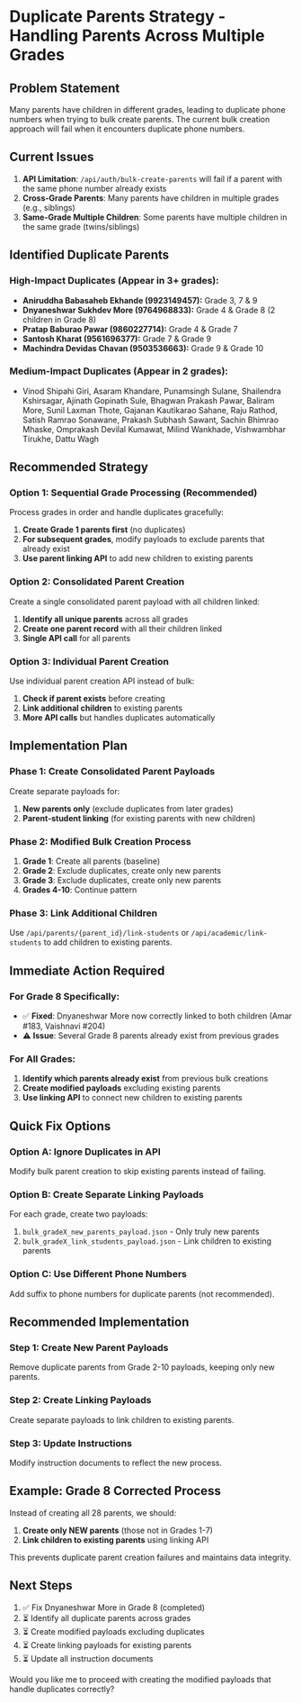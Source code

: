 # Duplicate Parents Strategy - Handling Parents Across Multiple Grades

## Problem Statement

Many parents have children in different grades, leading to duplicate phone numbers when trying to bulk create parents. The current bulk creation approach will fail when it encounters duplicate phone numbers.

## Current Issues

1. **API Limitation**: `/api/auth/bulk-create-parents` will fail if a parent with the same phone number already exists
2. **Cross-Grade Parents**: Many parents have children in multiple grades (e.g., siblings)
3. **Same-Grade Multiple Children**: Some parents have multiple children in the same grade (twins/siblings)

## Identified Duplicate Parents

### High-Impact Duplicates (Appear in 3+ grades):

- **Aniruddha Babasaheb Ekhande (9923149457):** Grade 3, 7 & 9
- **Dnyaneshwar Sukhdev More (9764968833):** Grade 4 & Grade 8 (2 children in Grade 8)
- **Pratap Baburao Pawar (9860227714):** Grade 4 & Grade 7
- **Santosh Kharat (9561696377):** Grade 7 & Grade 9
- **Machindra Devidas Chavan (9503536663):** Grade 9 & Grade 10

### Medium-Impact Duplicates (Appear in 2 grades):

- Vinod Shipahi Giri, Asaram Khandare, Punamsingh Sulane, Shailendra Kshirsagar, Ajinath Gopinath Sule, Bhagwan Prakash Pawar, Baliram More, Sunil Laxman Thote, Gajanan Kautikarao Sahane, Raju Rathod, Satish Ramrao Sonawane, Prakash Subhash Sawant, Sachin Bhimrao Mhaske, Omprakash Devilal Kumawat, Milind Wankhade, Vishwambhar Tirukhe, Dattu Wagh

## Recommended Strategy

### Option 1: Sequential Grade Processing (Recommended)

Process grades in order and handle duplicates gracefully:

1. **Create Grade 1 parents first** (no duplicates)
2. **For subsequent grades**, modify payloads to exclude parents that already exist
3. **Use parent linking API** to add new children to existing parents

### Option 2: Consolidated Parent Creation

Create a single consolidated parent payload with all children linked:

1. **Identify all unique parents** across all grades
2. **Create one parent record** with all their children linked
3. **Single API call** for all parents

### Option 3: Individual Parent Creation

Use individual parent creation API instead of bulk:

1. **Check if parent exists** before creating
2. **Link additional children** to existing parents
3. **More API calls** but handles duplicates automatically

## Implementation Plan

### Phase 1: Create Consolidated Parent Payloads

Create separate payloads for:

1. **New parents only** (exclude duplicates from later grades)
2. **Parent-student linking** (for existing parents with new children)

### Phase 2: Modified Bulk Creation Process

1. **Grade 1**: Create all parents (baseline)
2. **Grade 2**: Exclude duplicates, create only new parents
3. **Grade 3**: Exclude duplicates, create only new parents
4. **Grades 4-10**: Continue pattern

### Phase 3: Link Additional Children

Use `/api/parents/{parent_id}/link-students` or `/api/academic/link-students` to add children to existing parents.

## Immediate Action Required

### For Grade 8 Specifically:

- ✅ **Fixed**: Dnyaneshwar More now correctly linked to both children (Amar #183, Vaishnavi #204)
- ⚠️ **Issue**: Several Grade 8 parents already exist from previous grades

### For All Grades:

1. **Identify which parents already exist** from previous bulk creations
2. **Create modified payloads** excluding existing parents
3. **Use linking API** to connect new children to existing parents

## Quick Fix Options

### Option A: Ignore Duplicates in API

Modify bulk parent creation to skip existing parents instead of failing.

### Option B: Create Separate Linking Payloads

For each grade, create two payloads:

1. `bulk_gradeX_new_parents_payload.json` - Only truly new parents
2. `bulk_gradeX_link_students_payload.json` - Link children to existing parents

### Option C: Use Different Phone Numbers

Add suffix to phone numbers for duplicate parents (not recommended).

## Recommended Implementation

### Step 1: Create New Parent Payloads

Remove duplicate parents from Grade 2-10 payloads, keeping only new parents.

### Step 2: Create Linking Payloads

Create separate payloads to link children to existing parents.

### Step 3: Update Instructions

Modify instruction documents to reflect the new process.

## Example: Grade 8 Corrected Process

Instead of creating all 28 parents, we should:

1. **Create only NEW parents** (those not in Grades 1-7)
2. **Link children to existing parents** using linking API

This prevents duplicate parent creation failures and maintains data integrity.

## Next Steps

1. ✅ Fix Dnyaneshwar More in Grade 8 (completed)
2. ⏳ Identify all duplicate parents across grades
3. ⏳ Create modified payloads excluding duplicates
4. ⏳ Create linking payloads for existing parents
5. ⏳ Update all instruction documents

Would you like me to proceed with creating the modified payloads that handle duplicates correctly?
